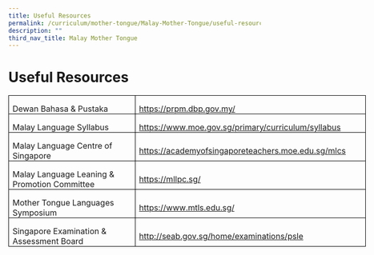 ```yaml
---
title: Useful Resources
permalink: /curriculum/mother-tongue/Malay-Mother-Tongue/useful-resources/
description: ""
third_nav_title: Malay Mother Tongue
---
```

# **Useful Resources**

<table border="1" cellspacing="0" cellpadding="0" width="714" style="width:535.25pt;border-collapse:collapse;border:none;mso-border-alt:
 solid windowtext .5pt;mso-yfti-tbllook:1184;mso-padding-alt:0cm 5.4pt 0cm 5.4pt"><tbody><tr style="mso-yfti-irow:0;mso-yfti-firstrow:yes;height:25.8pt"><td width="264" style="width:197.75pt;border:solid windowtext 1.0pt;mso-border-alt:
  solid windowtext .5pt;padding:0cm 5.4pt 0cm 5.4pt;height:25.8pt"><p class="SwiiitParagraph" align="left" style="margin-bottom:0cm;text-align:left;
  background:transparent"><span lang="EN-US">Dewan Bahasa &amp; Pustaka</span></p></td><td width="450" style="width:337.5pt;border:solid windowtext 1.0pt;border-left:
  none;mso-border-left-alt:solid windowtext .5pt;mso-border-alt:solid windowtext .5pt;
  padding:0cm 5.4pt 0cm 5.4pt;height:25.8pt"><p class="SwiiitParagraph" align="left" style="margin-bottom:0cm;text-align:left;
  background:transparent"><span lang="EN-US"><a href="https://prpm.dbp.gov.my/">https://prpm.dbp.gov.my/</a></span></p></td></tr><tr style="mso-yfti-irow:1;height:27.0pt"><td width="264" style="width:197.75pt;border:solid windowtext 1.0pt;border-top:
  none;mso-border-top-alt:solid windowtext .5pt;mso-border-alt:solid windowtext .5pt;
  padding:0cm 5.4pt 0cm 5.4pt;height:27.0pt"><p class="SwiiitParagraph" align="left" style="margin-bottom:0cm;text-align:left;
  background:transparent"><span lang="EN-US">Malay Language Syllabus</span></p></td><td width="450" style="width:337.5pt;border-top:none;border-left:none;
  border-bottom:solid windowtext 1.0pt;border-right:solid windowtext 1.0pt;
  mso-border-top-alt:solid windowtext .5pt;mso-border-left-alt:solid windowtext .5pt;
  mso-border-alt:solid windowtext .5pt;padding:0cm 5.4pt 0cm 5.4pt;height:27.0pt"><p class="SwiiitParagraph" align="left" style="margin-bottom:0cm;text-align:left;
  background:transparent"><span lang="EN-US"><a href="https://www.moe.gov.sg/primary/curriculum/syllabus">https://www.moe.gov.sg/primary/curriculum/syllabus</a></span></p></td></tr><tr style="mso-yfti-irow:2;height:25.8pt"><td width="264" style="width:197.75pt;border:solid windowtext 1.0pt;border-top:
  none;mso-border-top-alt:solid windowtext .5pt;mso-border-alt:solid windowtext .5pt;
  padding:0cm 5.4pt 0cm 5.4pt;height:25.8pt"><p class="SwiiitParagraph" align="left" style="margin-bottom:0cm;text-align:left;
  background:transparent"><span lang="EN-US">Malay Language Centre of Singapore</span></p></td><td width="450" style="width:337.5pt;border-top:none;border-left:none;
  border-bottom:solid windowtext 1.0pt;border-right:solid windowtext 1.0pt;
  mso-border-top-alt:solid windowtext .5pt;mso-border-left-alt:solid windowtext .5pt;
  mso-border-alt:solid windowtext .5pt;padding:0cm 5.4pt 0cm 5.4pt;height:25.8pt"><p class="SwiiitParagraph" align="left" style="margin-bottom:0cm;text-align:left;
  background:transparent"><span lang="EN-US"><a href="https://academyofsingaporeteachers.moe.edu.sg/mlcs">https://academyofsingaporeteachers.moe.edu.sg/mlcs</a></span></p></td></tr><tr style="mso-yfti-irow:3;height:27.0pt"><td width="264" style="width:197.75pt;border:solid windowtext 1.0pt;border-top:
  none;mso-border-top-alt:solid windowtext .5pt;mso-border-alt:solid windowtext .5pt;
  padding:0cm 5.4pt 0cm 5.4pt;height:27.0pt"><p class="SwiiitParagraph" align="left" style="margin-bottom:0cm;text-align:left;
  background:transparent"><span lang="EN-US">Malay Language Leaning &amp; Promotion Committee</span></p></td><td width="450" style="width:337.5pt;border-top:none;border-left:none;
  border-bottom:solid windowtext 1.0pt;border-right:solid windowtext 1.0pt;
  mso-border-top-alt:solid windowtext .5pt;mso-border-left-alt:solid windowtext .5pt;
  mso-border-alt:solid windowtext .5pt;padding:0cm 5.4pt 0cm 5.4pt;height:27.0pt"><p class="SwiiitParagraph" align="left" style="margin-bottom:0cm;text-align:left;
  background:transparent"><span lang="EN-US"><a href="https://mllpc.sg/">https://mllpc.sg/</a></span></p></td></tr><tr style="mso-yfti-irow:4;height:25.8pt"><td width="264" style="width:197.75pt;border:solid windowtext 1.0pt;border-top:
  none;mso-border-top-alt:solid windowtext .5pt;mso-border-alt:solid windowtext .5pt;
  padding:0cm 5.4pt 0cm 5.4pt;height:25.8pt"><p class="SwiiitParagraph" align="left" style="margin-bottom:0cm;text-align:left;
  background:transparent"><span lang="EN-US">Mother Tongue Languages Symposium</span></p></td><td width="450" style="width:337.5pt;border-top:none;border-left:none;
  border-bottom:solid windowtext 1.0pt;border-right:solid windowtext 1.0pt;
  mso-border-top-alt:solid windowtext .5pt;mso-border-left-alt:solid windowtext .5pt;
  mso-border-alt:solid windowtext .5pt;padding:0cm 5.4pt 0cm 5.4pt;height:25.8pt"><p class="SwiiitParagraph" align="left" style="margin-bottom:0cm;text-align:left;
  background:transparent"><span lang="EN-US"><a href="https://www.mtls.edu.sg/">https://www.mtls.edu.sg/</a></span></p></td></tr><tr style="mso-yfti-irow:5;mso-yfti-lastrow:yes;height:25.8pt"><td width="264" style="width:197.75pt;border:solid windowtext 1.0pt;border-top:
  none;mso-border-top-alt:solid windowtext .5pt;mso-border-alt:solid windowtext .5pt;
  padding:0cm 5.4pt 0cm 5.4pt;height:25.8pt"><p class="SwiiitParagraph" align="left" style="margin-bottom:0cm;text-align:left;
  background:transparent"><span lang="EN-US">Singapore Examination &amp; Assessment Board</span></p></td><td width="450" style="width:337.5pt;border-top:none;border-left:none;
  border-bottom:solid windowtext 1.0pt;border-right:solid windowtext 1.0pt;
  mso-border-top-alt:solid windowtext .5pt;mso-border-left-alt:solid windowtext .5pt;
  mso-border-alt:solid windowtext .5pt;padding:0cm 5.4pt 0cm 5.4pt;height:25.8pt"><p class="SwiiitParagraph" align="left" style="margin-bottom:0cm;text-align:left;
  background:transparent"><span lang="EN-US"><a href="http://seab.gov.sg/home/examinations/psle">http://seab.gov.sg/home/examinations/psle</a></span></p></td></tr></tbody></table>